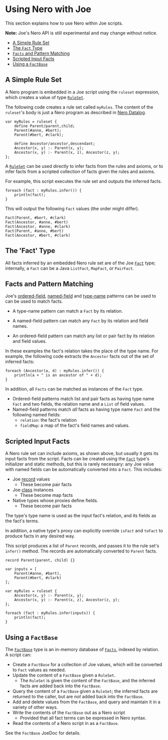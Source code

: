 # Using Nero with Joe

This section explains how to use Nero within Joe scripts.

**Note:** Joe's Nero API is still experimental and may change without
notice.

- [A Simple Rule Set](#a-simple-rule-set)
- [The `Fact` Type](#the-fact-type)
- [`Facts` and Pattern Matching](#facts-and-pattern-matching)
- [Scripted Input Facts](#scripted-input-facts)
- [Using a `FactBase`](#using-a-factbase)

## A Simple Rule Set

A Nero program is embedded in a Joe script using the `ruleset`
expression, which creates a value of type
[`RuleSet`](../library/type.joe.RuleSet.md).

The following code creates a rule set called `myRules`.  The content
of the `ruleset`'s body is just a Nero program as described in
[Nero Datalog](nero.md).

```joe
var myRules = ruleset {
    define Parent/parent,child;
    Parent(#anne, #bert);
    Parent(#bert, #clark);

    define Ancestor/ancestor,descendant;
    Ancestor(x, y) :- Parent(x, y);
    Ancestor(x, y) :- Parent(x, z), Ancestor(z, y);
};
```

A [`RuleSet`](../library/type.joe.RuleSet.md) can be used directly to infer facts from the
rules and axioms, or to infer facts from a scripted collection of
facts given the rules and axioms.

For example, this script executes the rule set and outputs the
inferred facts.

```joe
foreach (fact : myRules.infer()) {
    println(fact);
}
```

This will output the following `Fact` values (the order might differ).

```
Fact(Parent, #bert, #clark)
Fact(Ancestor, #anne, #bert)
Fact(Ancestor, #anne, #clark)
Fact(Parent, #anne, #bert)
Fact(Ancestor, #bert, #clark)
```

## The 'Fact' Type

All facts inferred by an embedded Nero rule set are of the Joe
[`Fact`](../library/type.joe.Fact.md) type; internally, a `Fact` can
be a Java `ListFact`, `MapFact`, or `PairFact`.

## Facts and Pattern Matching

Joe's [ordered-field](../patterns.md#ordered-field-patterns), 
[named-field](../patterns.md#named-field-patterns) 
and [type-name](../patterns.md#type-name-patterns) 
patterns can be used to can be used to match facts.

- A type-name pattern can match a `Fact` by its  relation.

- A named-field pattern can match any `Fact` by its relation and field names.

- An ordered-field pattern can match any list or pair fact by its relation
  and field values.


In these examples the fact's relation takes the place of the type name.
For example, the following code extracts the `Ancestor` facts out of the
set of inferred facts:

```joe
foreach (Ancestor(a, d) : myRules.infer()) {
    println(a + " is an ancestor of " + d);
}
```

In addition, all `Facts` can be matched as instances of the `Fact` type.

- Ordered-field patterns match list and pair facts as having type name `Fact` 
  and two fields, the relation name and a `List` of field values.
- Named-field patterns match _all_ facts as having type name `Fact` and the
  following named fields:
  - `relation`: the fact's relation
  - `fieldMap`: a map of the fact's field names and values.

## Scripted Input Facts

A Nero rule set can include axioms, as shown above, but usually it gets its
input facts from the script. Facts can be created using the
[`Fact`](../library/type.joe.Fact.md) type's initializer and static methods,
but this is rarely necessary: any Joe value with named fields can be
automatically converted into a `Fact`. This includes:

- Joe [record](../records.md) values
    - These become pair facts
- Joe [class](../classes.md) instances
    - These become map facts
- Native types whose proxies define fields.
    - These become pair facts

The type's type name is used as the input fact's relation, and its
fields as the fact's terms.

In addition, a native type's proxy can explicitly override `isFact` and
`toFact` to produce facts in any desired way.

This script produces a list of `Parent` records, and passes it
to the rule set's `infer()` method.  The records are automatically
converted to `Parent` facts.

```joe
record Parent(parent, child) {}

var inputs = [
    Parent(#anne, #bert),
    Parent(#bert, #clark)
];

var myRules = ruleset {
    Ancestor(x, y) :- Parent(x, y);
    Ancestor(x, y) :- Parent(x, z), Ancestor(z, y);
};

foreach (fact : myRules.infer(inputs)) {
    println(fact);
}
```

## Using a `FactBase`

The [`FactBase`](../library/type.joe.FactBase.md) type is an in-memory database
of [`Facts`](../library/type.joe.Fact.md), indexed by relation.  A script can:

- Create a `FactBase` for a collection of Joe values, which will be converted
  to `Fact` values as needed.
- Update the content of a `FactBase` given a `RuleSet`.
    - The `RuleSet` is given the content of the `FactBase`, and the inferred
      facts are added back into the `FactBase`.
- Query the content of a `FactBase` given a `RuleSet`; the inferred facts
  are returned to the caller, but are *not* added back into the `FactBase`.
- Add and delete values from the `FactBase`, and query and maintain it in
  a variety of other ways.
- Write the contents of the `FactBase` out as a Nero script
    - Provided that all fact terms can be expressed in Nero syntax.
- Read the contents of a Nero script in as a `FactBase`.

See the `FactBase` JoeDoc for details.

